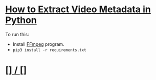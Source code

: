 # [How to Extract Video Metadata in Python](https://www.thepythoncode.com/article/extract-media-metadata-in-python)
To run this:
- Install [FFmpeg](https://www.ffmpeg.org/) program.
- `pip3 install -r requirements.txt`
##
# [[] / []]()